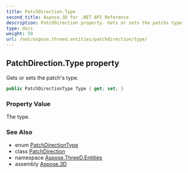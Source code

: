 ```yaml
---
title: PatchDirection.Type
second_title: Aspose.3D for .NET API Reference
description: PatchDirection property. Gets or sets the patchs type
type: docs
weight: 50
url: /net/aspose.threed.entities/patchdirection/type/
---
```

## PatchDirection.Type property

Gets or sets the patch's type.

```csharp
public PatchDirectionType Type { get; set; }
```

### Property Value

The type.

### See Also

* enum [PatchDirectionType](../../patchdirectiontype/)
* class [PatchDirection](../)
* namespace [Aspose.ThreeD.Entities](../../../aspose.threed.entities/)
* assembly [Aspose.3D](../../../)



